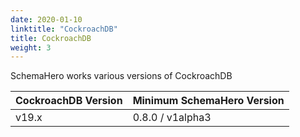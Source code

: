 ```yaml
---
date: 2020-01-10
linktitle: "CockroachDB"
title: CockroachDB
weight: 3
---
```


SchemaHero works various versions of CockroachDB

| CockroachDB Version | Minimum SchemaHero Version |
|------------------|------------|
| v19.x | 0.8.0 / v1alpha3 |
